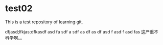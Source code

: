 test02
======

This is a test repository of learning git.


dfjasd;lfkjas;dfkasdf
asd
fa
sdf
a
sdf
as
df
as
df
asd
f
asd
f
asd
fas
这严重不科学啊。。
